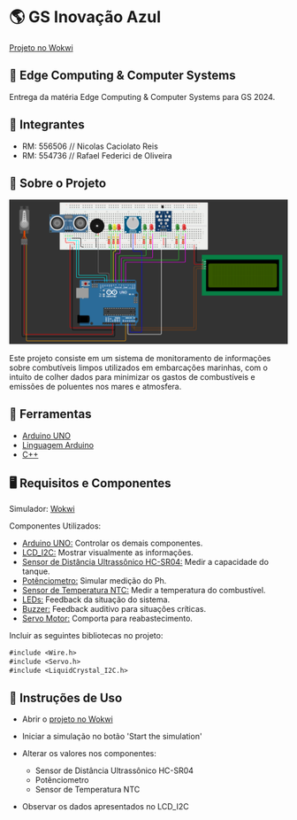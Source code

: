 # 🌎 GS Inovação Azul

[Projeto no Wokwi](https://wokwi.com/projects/399769764705866753)

## 🤖 Edge Computing & Computer Systems

Entrega da matéria Edge Computing & Computer Systems para GS 2024.

## 👥 Integrantes

- RM: 556506 // Nicolas Caciolato Reis
- RM: 554736 // Rafael Federici de Oliveira

## 📕 Sobre o Projeto

<img src="circuito.png"></img>

Este projeto consiste em um sistema de monitoramento de informações sobre combutíveis limpos utilizados em embarcações marinhas, com o intuito de colher dados para minimizar os gastos de combustíveis e emissões de poluentes nos mares e atmosfera.

## 🔨 Ferramentas

- [Arduino UNO](https://docs.arduino.cc/hardware/uno-rev3/)
- [Linguagem Arduino](https://www.arduino.cc/reference/pt/)
- [C++](https://learn.microsoft.com/pt-br/cpp/?view=msvc-170)

## 🖥️ Requisitos e Componentes

Simulador: [Wokwi](https://wokwi.com/)

Componentes Utilizados:

- [Arduino UNO:](https://docs.wokwi.com/pt-BR/parts/wokwi-arduino-uno) Controlar os demais componentes.
- [LCD_I2C:](https://docs.wokwi.com/pt-BR/parts/wokwi-lcd2004) Mostrar visualmente as informações.
- [Sensor de Distância Ultrassônico HC-SR04:](https://docs.wokwi.com/pt-BR/parts/wokwi-hc-sr04) Medir a capacidade do tanque.
- [Potênciometro:](https://docs.wokwi.com/pt-BR/parts/wokwi-potentiometer) Simular medição do Ph.
- [Sensor de Temperatura NTC:](https://docs.wokwi.com/pt-BR/parts/wokwi-ntc-temperature-sensor) Medir a temperatura do combustível.
- [LEDs:](https://docs.wokwi.com/pt-BR/parts/wokwi-led) Feedback da situação do sistema.
- [Buzzer:](https://docs.wokwi.com/pt-BR/parts/wokwi-buzzer) Feedback auditivo para situações críticas.
- [Servo Motor:](https://docs.wokwi.com/pt-BR/parts/wokwi-servo) Comporta para reabastecimento.

Incluir as seguintes bibliotecas no projeto:

    #include <Wire.h>
    #include <Servo.h>
    #include <LiquidCrystal_I2C.h>

## 📒 Instruções de Uso

- Abrir o [projeto no Wokwi](#-gs-inovação-azul)
- Iniciar a simulação no botão 'Start the simulation'
- Alterar os valores nos componentes: 

    - Sensor de Distância Ultrassônico HC-SR04
    - Potênciometro
    - Sensor de Temperatura NTC

- Observar os dados apresentados no LCD_I2C